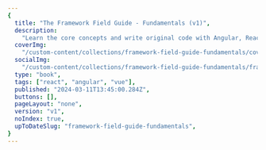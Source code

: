 ```yaml
---
{
  title: "The Framework Field Guide - Fundamentals (v1)",
  description:
    "Learn the core concepts and write original code with Angular, React, and Vue all at once and for free. Form a foundation of fundamentals and framework-specific syntax.",
  coverImg:
    "/custom-content/collections/framework-field-guide-fundamentals/cover.png",
  socialImg:
    "/custom-content/collections/framework-field-guide-fundamentals/framework_field_guide_fundamentals_social.png",
  type: "book",
  tags: ["react", "angular", "vue"],
  published: "2024-03-11T13:45:00.284Z",
  buttons: [],
  pageLayout: "none",
  version: "v1",
  noIndex: true,
  upToDateSlug: "framework-field-guide-fundamentals",
}
---
```

